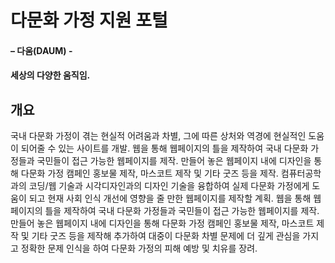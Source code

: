 # 다문화 가정 지원 포털 
#### – 다움(DAUM) - 
#### 세상의 다양한 움직임.
## 개요

국내 다문화 가정이 겪는 현실적 어려움과 차별, 그에 따른 상처와 역경에 현실적인 도움이 되어줄 수 있는 사이트를 개발. 
웹을 통해 웹페이지의 틀을 제작하여 국내 다문화 가정들과 국민들이 접근 가능한 웹페이지를 제작. 만들어 놓은 웹페이지 내에 디자인을 통해 다문화 가정 캠페인 홍보물 제작, 마스코트 제작 및 기타 굿즈 등을 제작. 
컴퓨터공학과의 코딩/웹 기술과 시각디자인과의 디자인 기술을 융합하여 실제 다문화 가정에게 도움이 되고 현재 사회 인식 개선에 영향을 줄 만한 웹페이지를 제작할 계획. 웹을 통해 웹페이지의 틀을 제작하여 국내 다문화 가정들과 국민들이 접근 가능한 웹페이지를 제작. 
만들어 놓은 웹페이지 내에 디자인을 통해 다문화 가정 캠페인 홍보물 제작, 마스코트 제작 및 기타 굿즈 등을 제작해 추가하여 대중이 다문화 차별 문제에 더 깊게 관심을 가지고 정확한 문제 인식을 하여 다문화 가정의 피해 예방 및 치유를 장려. 

